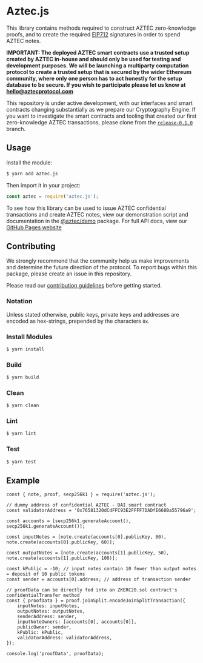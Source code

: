 # Aztec.js

This library contains methods required to construct AZTEC zero-knowledge proofs, and to create the required [EIP712](https://github.com/ethereum/EIPs/blob/master/EIPS/eip-712.md) signatures in order to spend AZTEC notes.

**IMPORTANT: The deployed AZTEC smart contracts use a trusted setup created by AZTEC in-house and should only be used for testing and development purposes. We will be launching a multiparty computation protocol to create a trusted setup that is secured by the wider Ethereum community, where only one person has to act honestly for the setup database to be secure. If you wish to participate please let us know at hello@aztecprotocol.com**

This repository is under active development, with our interfaces and smart contracts changing substantially as we prepare our Cryptography Engine. If you want to investigate the smart contracts and tooling that created our first zero-knowledge AZTEC transactions, please clone from the [`release-0.1.0`](https://github.com/AztecProtocol/AZTEC/tree/release-0.1.0) branch.

## Usage

Install the module:

```bash
$ yarn add aztec.js
```

Then import it in your project:

```js
const aztec = require('aztec.js');
```

To see how this library can be used to issue AZTEC confidential transactions and create AZTEC notes, view our demonstration script and documentation in the [@aztec/demo](https://github.com/AztecProtocol/AZTEC/tree/master/packages/demo) package. For full API docs, view our [GitHub Pages website](https://aztecprotocol.github.io/AZTEC)

## Contributing

We strongly recommend that the community help us make improvements and determine the future direction of the protocol. To report bugs within this package, please create an issue in this repository.

Please read our [contribution guidelines](../../CONTRIBUTING.md) before getting started.

### Notation

Unless stated otherwise, public keys, private keys and addresses are encoded as hex-strings, prepended by the characters `0x`.

### Install Modules

```bash
$ yarn install
```

### Build

```bash
$ yarn build
```

### Clean

```bash
$ yarn clean
```

### Lint

```bash
$ yarn lint
```

### Test

```bash
$ yarn test
```

## Example

```node
const { note, proof, secp256k1 } = require('aztec.js');

// dummy address of confidential AZTEC - DAI smart contract
const validatorAddress = '0x76581320dCdFFC93E2FFFF7DADfE668Ba55796a9';

const accounts = [secp256k1.generateAccount(), secp256k1.generateAccount()];

const inputNotes = [note.create(accounts[0].publicKey, 80), note.create(accounts[0].publicKey, 60)];

const outputNotes = [note.create(accounts[1].publicKey, 50), note.create(accounts[1].publicKey, 100)];

const kPublic = -10; // input notes contain 10 fewer than output notes = deposit of 10 public tokens
const sender = accounts[0].address; // address of transaction sender

// proofData can be directly fed into an ZKERC20.sol contract's confidentialTransfer method
const { proofData } = proof.joinSplit.encodeJoinSplitTransaction({
    inputNotes: inputNotes,
    outputNotes: outputNotes,
    senderAddress: sender,
    inputNoteOwners: [accounts[0], accounts[0]],
    publicOwner: sender,
    kPublic: kPublic,
    validatorAddress: validatorAddress,
});

console.log('proofData', proofData);
```
